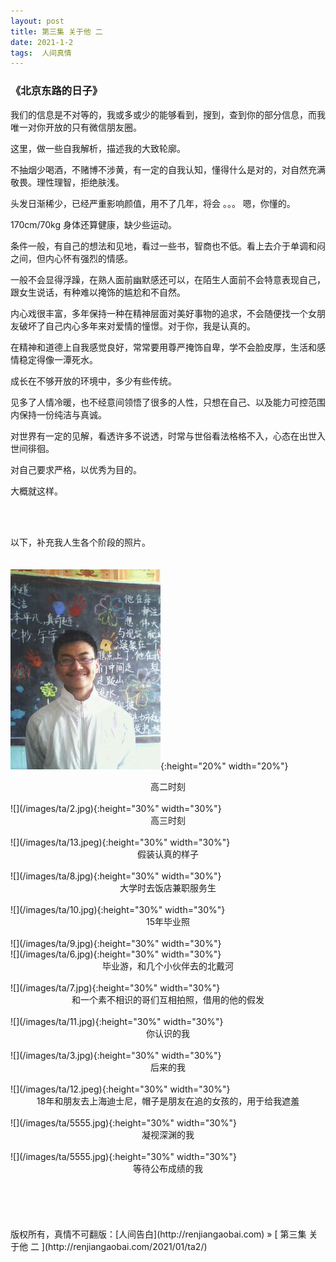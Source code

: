 ```yaml
---
layout: post  
title: 第三集 关于他 二 
date: 2021-1-2  
tags:  人间真情
---
```

### 《北京东路的日子》  


我们的信息是不对等的，我或多或少的能够看到，搜到，查到你的部分信息，而我唯一对你开放的只有微信朋友圈。

这里，做一些自我解析，描述我的大致轮廓。

不抽烟少喝酒，不赌博不涉黄，有一定的自我认知，懂得什么是对的，对自然充满敬畏。理性理智，拒绝肤浅。

头发日渐稀少，已经严重影响颜值，用不了几年，将会 。。。 嗯，你懂的。

170cm/70kg 身体还算健康，缺少些运动。  

条件一般，有自己的想法和见地，看过一些书，智商也不低。看上去介于单调和闷之间，但内心怀有强烈的情感。  

一般不会显得浮躁，在熟人面前幽默感还可以，在陌生人面前不会特意表现自己，跟女生说话，有种难以掩饰的尴尬和不自然。  

内心戏很丰富，多年保持一种在精神层面对美好事物的追求，不会随便找一个女朋友破坏了自己内心多年来对爱情的憧憬。对于你，我是认真的。

在精神和道德上自我感觉良好，常常要用尊严掩饰自卑，学不会脸皮厚，生活和感情稳定得像一潭死水。  

成长在不够开放的环境中，多少有些传统。  

见多了人情冷暖，也不经意间领悟了很多的人性，只想在自己、以及能力可控范围内保持一份纯洁与真诚。

对世界有一定的见解，看透许多不说透，时常与世俗看法格格不入，心态在出世入世间徘徊。  

对自己要求严格，以优秀为目的。  

大概就这样。  

<br/> 
<br/>

以下，补充我人生各个阶段的照片。  
<br/> 
<br/>
![](/images/ta/1.jpg){:height="20%" width="20%"}

<center>
高二时刻
</center>

<br/>
![](/images/ta/2.jpg){:height="30%" width="30%"}

<center>
高三时刻
</center>


<br/>
![](/images/ta/13.jpeg){:height="30%" width="30%"}
<center>
假装认真的样子
</center>



<br/>
![](/images/ta/8.jpg){:height="30%" width="30%"}

<center>
大学时去饭店兼职服务生
</center>




<br/>
![](/images/ta/10.jpg){:height="30%" width="30%"}
<center>
15年毕业照
</center>

<br/>
![](/images/ta/9.jpg){:height="30%" width="30%"}




<br/>
![](/images/ta/6.jpg){:height="30%" width="30%"}
<center>
毕业游，和几个小伙伴去的北戴河
</center>




<br/>
![](/images/ta/7.jpg){:height="30%" width="30%"}
<center>
和一个素不相识的哥们互相拍照，借用的他的假发
</center>



<br/>
![](/images/ta/11.jpg){:height="30%" width="30%"}
<center>
你认识的我
</center>


<br/>
![](/images/ta/3.jpg){:height="30%" width="30%"}
<center>
后来的我
</center>

<br/>
![](/images/ta/12.jpeg){:height="30%" width="30%"}
<center>
18年和朋友去上海迪士尼，帽子是朋友在追的女孩的，用于给我遮羞
</center>

<br/>
![](/images/ta/5555.jpg){:height="30%" width="30%"}
<center>
凝视深渊的我
</center>


<br/>
![](/images/ta/5555.jpg){:height="30%" width="30%"}
<center>
等待公布成绩的我
</center>


<br/> 
<br/> 
<br/> 
<br/> 
<br/> 
版权所有，真情不可翻版：[人间告白](http://renjiangaobai.com) » [ 第三集 关于他 二 ](http://renjiangaobai.com/2021/01/ta2/)  
<br/>